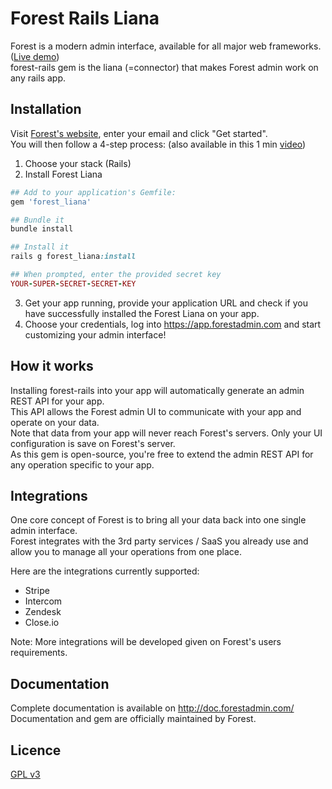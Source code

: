 # Forest Rails Liana

Forest is a modern admin interface, available for all major web frameworks. ([Live demo](https://app.forestadmin.com/login?livedemo))  
forest-rails gem is the liana (=connector) that makes Forest admin work on any rails app.

## Installation

Visit [Forest's website](http://www.forestadmin.com), enter your email and click "Get started".  
You will then follow a 4-step process: (also available in this 1 min [video](https://www.youtube.com/watch?v=CaGBAV1T944))

1. Choose your stack (Rails)
2. Install Forest Liana

```ruby
## Add to your application's Gemfile:
gem 'forest_liana'

## Bundle it
bundle install

## Install it
rails g forest_liana:install

## When prompted, enter the provided secret key
YOUR-SUPER-SECRET-SECRET-KEY
```

3. Get your app running, provide your application URL and check if you have successfully installed the Forest Liana on your app.  
4. Choose your credentials, log into https://app.forestadmin.com and start customizing your admin interface!

## How it works

Installing forest-rails into your app will automatically generate an admin REST API for your app.  
This API allows the Forest admin UI to communicate with your app and operate on your data.  
Note that data from your app will never reach Forest's servers. Only your UI configuration is save on Forest's server.  
As this gem is open-source, you're free to extend the admin REST API for any operation specific to your app.  

## Integrations

One core concept of Forest is to bring all your data back into one single admin interface.  
Forest integrates with the 3rd party services / SaaS you already use and allow you to manage all your operations from one place.

Here are the integrations currently supported:
* Stripe
* Intercom
* Zendesk
* Close.io

Note: More integrations will be developed given on Forest's users requirements.

## Documentation

Complete documentation is available on http://doc.forestadmin.com/  
Documentation and gem are officially maintained by Forest.

## Licence

[GPL v3](https://github.com/ForestAdmin/forest-rails/blob/master/LICENSE)
